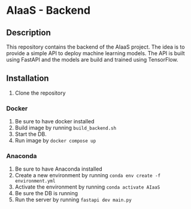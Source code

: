 # AIaaS - Backend

## Description
This repository contains the backend of the AIaaS project. The idea is to provide a simple API to deploy machine learning models. The API is built using FastAPI and the models are build and trained using TensorFlow.


## Installation
1. Clone the repository

### Docker
   1. Be sure to have docker installed
   2. Build image by running `build_backend.sh`
   3. Start the DB.
   4. Run image by `docker compose up`

### Anaconda
   1. Be sure to have Anaconda installed
   2. Create a new environment by running `conda env create -f environment.yml`
   3. Activate the environment by running `conda activate AIaaS`
   4. Be sure the DB is running
   5. Run the server by running `fastapi dev main.py` 